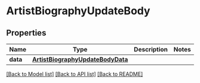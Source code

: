 # ArtistBiographyUpdateBody

## Properties
Name | Type | Description | Notes
------------ | ------------- | ------------- | -------------
**data** | [**ArtistBiographyUpdateBodyData**](ArtistBiographyUpdateBodyData.md) |  | 

[[Back to Model list]](../README.md#documentation-for-models) [[Back to API list]](../README.md#documentation-for-api-endpoints) [[Back to README]](../README.md)



